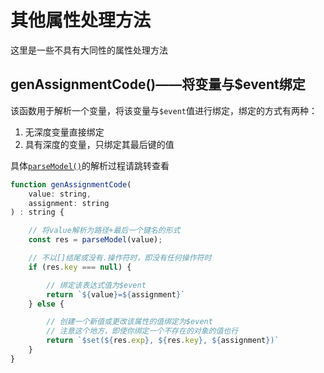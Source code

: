 # 其他属性处理方法

这里是一些不具有大同性的属性处理方法

## genAssignmentCode()——将变量与$event绑定

该函数用于解析一个变量，将该变量与`$event`值进行绑定，绑定的方式有两种：

1. 无深度变量直接绑定
2. 具有深度的变量，只绑定其最后键的值

具体[`parseModel()`](../解析属性/README.md#parsemodel%e8%a7%a3%e6%9e%90%e5%af%b9%e8%b1%a1)的解析过程请跳转查看

```js
function genAssignmentCode(
    value: string,
    assignment: string
) : string {

    // 将value解析为路径+最后一个键名的形式
    const res = parseModel(value);

    // 不以[]结尾或没有.操作符时，即没有任何操作符时
    if (res.key === null) {

        // 绑定该表达式值为$event
        return `${value}=${assignment}`
    } else {

        // 创建一个新值或更改该属性的值绑定为$event
        // 注意这个地方，即使你绑定一个不存在的对象的值也行
        return `$set(${res.exp}, ${res.key}, ${assignment})`
    }
}
```